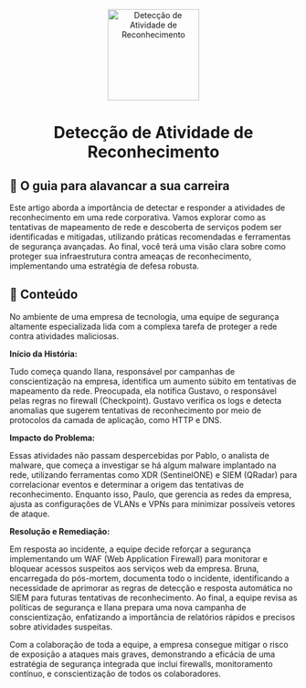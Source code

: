 <p align="center">
  <a href="https://www.scnsoft.com/blog-pictures/infrastructure/noc.png">
    <img src="./images/guia.png" alt="Detecção de Atividade de Reconhecimento" width="160" height="160">
  </a>
  <h1 align="center">Detecção de Atividade de Reconhecimento</h1>
</p>

## :dart: O guia para alavancar a sua carreira

Este artigo aborda a importância de detectar e responder a atividades de reconhecimento em uma rede corporativa. Vamos explorar como as tentativas de mapeamento de rede e descoberta de serviços podem ser identificadas e mitigadas, utilizando práticas recomendadas e ferramentas de segurança avançadas. Ao final, você terá uma visão clara sobre como proteger sua infraestrutura contra ameaças de reconhecimento, implementando uma estratégia de defesa robusta.

## :dart: Conteúdo

No ambiente de uma empresa de tecnologia, uma equipe de segurança altamente especializada lida com a complexa tarefa de proteger a rede contra atividades maliciosas. 

**Início da História:**

Tudo começa quando Ilana, responsável por campanhas de conscientização na empresa, identifica um aumento súbito em tentativas de mapeamento da rede. Preocupada, ela notifica Gustavo, o responsável pelas regras no firewall (Checkpoint). Gustavo verifica os logs e detecta anomalias que sugerem tentativas de reconhecimento por meio de protocolos da camada de aplicação, como HTTP e DNS.

**Impacto do Problema:**

Essas atividades não passam despercebidas por Pablo, o analista de malware, que começa a investigar se há algum malware implantado na rede, utilizando ferramentas como XDR (SentinelONE) e SIEM (QRadar) para correlacionar eventos e determinar a origem das tentativas de reconhecimento. Enquanto isso, Paulo, que gerencia as redes da empresa, ajusta as configurações de VLANs e VPNs para minimizar possíveis vetores de ataque.

**Resolução e Remediação:**

Em resposta ao incidente, a equipe decide reforçar a segurança implementando um WAF (Web Application Firewall) para monitorar e bloquear acessos suspeitos aos serviços web da empresa. Bruna, encarregada do pós-mortem, documenta todo o incidente, identificando a necessidade de aprimorar as regras de detecção e resposta automática no SIEM para futuras tentativas de reconhecimento. Ao final, a equipe revisa as políticas de segurança e Ilana prepara uma nova campanha de conscientização, enfatizando a importância de relatórios rápidos e precisos sobre atividades suspeitas.

Com a colaboração de toda a equipe, a empresa consegue mitigar o risco de exposição a ataques mais graves, demonstrando a eficácia de uma estratégia de segurança integrada que inclui firewalls, monitoramento contínuo, e conscientização de todos os colaboradores.

